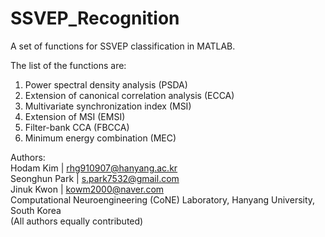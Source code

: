 # SSVEP_Recognition
A set of functions for SSVEP classification in MATLAB.

The list of the functions are:
1. Power spectral density analysis (PSDA)
2. Extension of canonical correlation analysis (ECCA)
3. Multivariate synchronization index (MSI)
4. Extension of MSI (EMSI)
5. Filter-bank CCA (FBCCA)
6. Minimum energy combination (MEC)

Authors: <br>
Hodam Kim | rhg910907@hanyang.ac.kr <br>
Seonghun Park | s.park7532@gmail.com <br>
Jinuk Kwon | kowm2000@naver.com <br>
Computational Neuroengineering (CoNE) Laboratory, Hanyang University, South Korea <br>
(All authors equally contributed)

